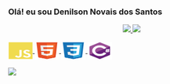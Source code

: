 ### Olá! eu sou Denilson Novais dos Santos

<div align="center" style="display: inline_block">
  <a href="https://github.com/DenilsonNovais/Denilson_Santos">
  <img height="160em" src="https://github-readme-stats.vercel.app/api?username=DenilsonNovais&show_icons=true&theme=dracula&include_all_commits=true&count_private=false"/>
  <img height="160em" src="https://github-readme-stats.vercel.app/api/top-langs/?username=DenilsonNovais&layout=compact&langs_count=7&theme=dracula"/>
</div>

<div style="display: inline_block"><br>
  <img align="center" alt="Rafa-Js" height="35" width="50" src="https://raw.githubusercontent.com/devicons/devicon/master/icons/javascript/javascript-plain.svg">
  <img align="center" alt="Rafa-HTML" height="35" width="50" src="https://raw.githubusercontent.com/devicons/devicon/master/icons/html5/html5-original.svg">
  <img align="center" alt="Rafa-CSS" height="35" width="50" src="https://raw.githubusercontent.com/devicons/devicon/master/icons/css3/css3-original.svg">
  <img align="center" alt="Rafa-Csharp" height="35" width="50" src="https://raw.githubusercontent.com/devicons/devicon/master/icons/csharp/csharp-original.svg">
</div>  

  
 <div style="display: inline_block"><br>
    <a href="https://linkedin.com/in/denilson-novais-dos-santos" target="_blank"><img src="https://img.shields.io/badge/-LinkedIn-%230077B5?style=for-the-  badge&logo=linkedin&logoColor=white" target="_blank"></a> 
</div> 
